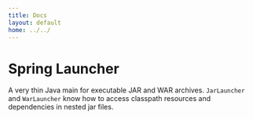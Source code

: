 ```yaml
---
title: Docs
layout: default
home: ../../
---
```



# Spring Launcher
 
A very thin Java main for executable JAR and WAR
archives. `JarLauncher` and `WarLauncher` know how to access classpath
resources and dependencies in nested jar files.
